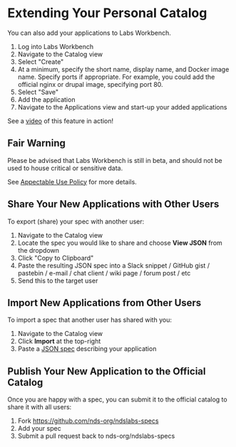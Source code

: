# Extending Your Personal Catalog

You can also add your applications to Labs Workbench.

1. Log into Labs Workbench
2. Navigate to the Catalog view
3. Select "Create"
4. At a minimum, specify the short name, display name, and Docker image name. Specify ports if appropriate. For example, you could add the official nginx or drupal image, specifying port 80. 
5. Select "Save"
6. Add the application 
7. Navigate to the Applications view and start-up your added applications

See a [video](https://nationaldataservice.atlassian.net/wiki/display/NDSC/Feature+Overview#FeatureOverview-Createuser-definedapplications) of this feature in action!

## Fair Warning
Please be advised that Labs Workbench is still in beta, and should not be used to house critical or sensitive data.

See [Appectable Use Policy](https://nationaldataservice.atlassian.net/wiki/display/NDSC/Acceptable+Use+Policy) for more details.

## Share Your New Applications with Other Users
To export (share) your spec with another user:

1. Navigate to the Catalog view
2. Locate the spec you would like to share and choose **View JSON** from the dropdown
3. Click "Copy to Clipboard"
4. Paste the resulting JSON spec into a Slack snippet / GitHub gist / pastebin / e-mail / chat client / wiki page / forum post / etc
5. Send this to the target user

## Import New Applications from Other Users
To import a spec that another user has shared with you:

1. Navigate to the Catalog view
2. Click **Import** at the top-right
3. Paste a [JSON spec](https://github.com/nds-org/ndslabs-specs) describing your application

## Publish Your New Application to the Official Catalog
Once you are happy with a spec, you can submit it to the official catalog to share it with all users:

1. Fork https://github.com/nds-org/ndslabs-specs
2. Add your spec
3. Submit a pull request back to nds-org/ndslabs-specs
